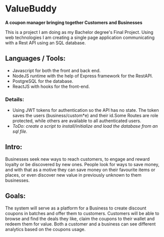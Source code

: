# ValueBuddy
**A coupon manager bringing together Customers and Businesses**

This is a project I am doing as my Bachelor degree's Final Project.
Using web technologies I am creating a single page application communicating with a Rest API using an SQL database.

## Languages / Tools:

* Javascript for both the front and back end.
* NodeJS runtime with the help of Express framework for the RestAPI.
* PostgreSQL for the database.
* ReactJS with hooks for the front-end.
### Details:
* Using JWT tokens for authentication so the API has no state. The token saves the users  (business/custom*e) and their id.Some Routes are role protected, while others are available to all authenticated users.
* *ToDo: create a script to install/initialize and load the database from an sql file.*

## Intro: 

Businesses seek new ways to reach customers, to engage and reward loyalty or be discovered by new ones. People look for ways to save money, and with that as a motive they can save money on their favourite items or places, or even discover new value in previously unknown to them businesses. 

## Goals: 

The system will serve as a platform for a Business to create discount coupons in batches and offer them to customers. Customers will be able to browse and find the deals they like, claim the coupons to their wallet and redeem them for value. 
Both a customer and a business can see different analytics based on the coupons usage.
